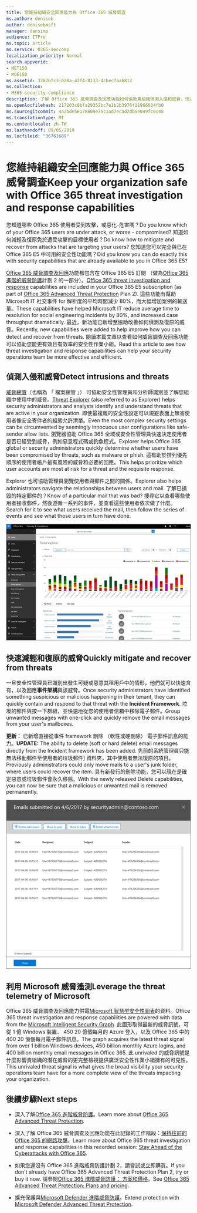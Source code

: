 ```yaml
---
title: 您維持組織安全回應能力與 Office 365 威脅調查
ms.author: deniseb
author: denisebmsft
manager: dansimp
audience: ITPro
ms.topic: article
ms.service: O365-seccomp
localization_priority: Normal
search.appverid:
- MET150
- MOE150
ms.assetid: 3387bfc3-028a-42f4-8133-4cbecfaab812
ms.collection:
- M365-security-compliance
description: 了解 Office 365 威脅調查及回應功能如何協助貴組織偵測入侵和威脅，快速地降低，以及復原威脅。
ms.openlocfilehash: 217203c0bfa29352bc7e1b2b3976f11966034fb0
ms.sourcegitcommit: 4a2bde56178609e75c1ad7ecad2db5e049fc0c45
ms.translationtype: MT
ms.contentlocale: zh-TW
ms.lasthandoff: 09/05/2019
ms.locfileid: "36761689"
---
```

# <a name="keep-your-organization-safe-with-office-365-threat-investigation-and-response-capabilities"></a><span data-ttu-id="6e5c9-103">您維持組織安全回應能力與 Office 365 威脅調查</span><span class="sxs-lookup"><span data-stu-id="6e5c9-103">Keep your organization safe with Office 365 threat investigation and response capabilities</span></span>

<span data-ttu-id="6e5c9-104">您知道哪些 Office 365 使用者受到攻擊，或惡化-危害嗎？</span><span class="sxs-lookup"><span data-stu-id="6e5c9-104">Do you know which of your Office 365 users are under attack, or worse - compromised?</span></span> <span data-ttu-id="6e5c9-105">知道如何減輕及復原免於遭受攻擊的目標使用者？</span><span class="sxs-lookup"><span data-stu-id="6e5c9-105">Do know how to mitigate and recover from attacks that are targeting your users?</span></span> <span data-ttu-id="6e5c9-106">您知道您可以完全與已在 Office 365 E5 中可用的安全性功能嗎？</span><span class="sxs-lookup"><span data-stu-id="6e5c9-106">Did you know you can do exactly this with security capabilities that are already available to you in Office 365 E5?</span></span> 
  
<span data-ttu-id="6e5c9-107">[Office 365 威脅調查及回應](office-365-ti.md)功能都包含在 Office 365 E5 訂閱 （做為[Office 365 進階的威脅防護](office-365-atp.md)計劃 2 的一部分）。</span><span class="sxs-lookup"><span data-stu-id="6e5c9-107">[Office 365 threat investigation and response](office-365-ti.md) capabilities are included in your Office 365 E5 subscription (as part of [Office 365 Advanced Threat Protection](office-365-atp.md) Plan 2).</span></span> <span data-ttu-id="6e5c9-108">這些功能有幫助 Microsoft IT 社交事件 for 解析度的平均時間減少 80%，而大幅增加案例的輸送量。</span><span class="sxs-lookup"><span data-stu-id="6e5c9-108">These capabilities have helped Microsoft IT reduce average time to resolution for social engineering incidents by 80%, and increased case throughput dramatically.</span></span> <span data-ttu-id="6e5c9-109">最近，新功能已新增至協助改善如何偵測及復原的威脅。</span><span class="sxs-lookup"><span data-stu-id="6e5c9-109">Recently, new capabilities were added to help improve how you can detect and recover from threats.</span></span> <span data-ttu-id="6e5c9-110">閱讀本篇文章以查看如何威脅調查及回應功能可以協助您能更有效且有效率的安全性作業小組。</span><span class="sxs-lookup"><span data-stu-id="6e5c9-110">Read this article to see how threat investigation and response capabilities can help your security operations team be more effective and efficient.</span></span>
  
## <a name="detect-intrusions-and-threats"></a><span data-ttu-id="6e5c9-111">偵測入侵和威脅</span><span class="sxs-lookup"><span data-stu-id="6e5c9-111">Detect intrusions and threats</span></span>

<span data-ttu-id="6e5c9-112">[威脅總管](threat-explorer.md)（也稱為 「 檔案總管 」） 可協助安全性管理員和分析師識別並了解您組織中使用中的威脅。</span><span class="sxs-lookup"><span data-stu-id="6e5c9-112">[Threat Explorer](threat-explorer.md) (also referred to as Explorer) helps security administrators and analysts identify and understand threats that are active in your organization.</span></span> <span data-ttu-id="6e5c9-113">即使最複雜的安全性設定可以規避表面上無害使用者像安全寄件者的組態允許清單。</span><span class="sxs-lookup"><span data-stu-id="6e5c9-113">Even the most complex security settings can be circumvented by seemingly innocuous user configurations like safe-sender allow lists.</span></span> <span data-ttu-id="6e5c9-114">瀏覽器協助 Office 365 全域或安全性管理員快速決定使用者是否已經受到威脅，例如惡意程式碼或釣魚程式。</span><span class="sxs-lookup"><span data-stu-id="6e5c9-114">Explorer helps Office 365 global or security administrators quickly determine whether users have been compromised by threats, such as malware or phish.</span></span> <span data-ttu-id="6e5c9-115">這有助於排列優先順序的使用者帳戶最有風險的威脅和必要的回應。</span><span class="sxs-lookup"><span data-stu-id="6e5c9-115">This helps prioritize which user accounts are most at risk for a threat and the requisite response.</span></span> 
  
<span data-ttu-id="6e5c9-116">Explorer 也可協助管理員瀏覽使用者與郵件之間的關係。</span><span class="sxs-lookup"><span data-stu-id="6e5c9-116">Explorer also helps administrators navigate the relationships between users and mail.</span></span> <span data-ttu-id="6e5c9-117">了解已損毀的特定郵件的？</span><span class="sxs-lookup"><span data-stu-id="6e5c9-117">Know of a particular mail that was bad?</span></span> <span data-ttu-id="6e5c9-118">搜尋它以查看哪些使用者接收郵件，然後遵循一系列的事件，並查看這些使用者依次做了什麼。</span><span class="sxs-lookup"><span data-stu-id="6e5c9-118">Search for it to see what users received the mail, then follow the series of events and see what those users in turn have done.</span></span>

![在 Office 365 中，惡意程式碼系列的色彩編碼的威脅總管的螢幕擷取畫面](media/591338dd-252a-437d-b5f2-87aa42e74b0c.png)
  
## <a name="quickly-mitigate-and-recover-from-threats"></a><span data-ttu-id="6e5c9-120">快速減輕和復原的威脅</span><span class="sxs-lookup"><span data-stu-id="6e5c9-120">Quickly mitigate and recover from threats</span></span>

<span data-ttu-id="6e5c9-121">一旦安全性管理員已識別出發生可疑或惡意其租用戶中的情形，他們就可以快速含有，以及回應**事件架構**與該威脅。</span><span class="sxs-lookup"><span data-stu-id="6e5c9-121">Once security administrators have identified something suspicious or malicious happening in their tenant, they can quickly contain and respond to that threat with the **Incident Framework**.</span></span> <span data-ttu-id="6e5c9-122">垃圾的郵件與按一下群組，並快速地從您的使用者信箱中移除電子郵件。</span><span class="sxs-lookup"><span data-stu-id="6e5c9-122">Group unwanted messages with one-click and quickly remove the email messages from your user's mailboxes.</span></span> 
  
 <span data-ttu-id="6e5c9-123">**更新：** 已新增直接從事件 framework 刪除 （軟性或硬刪除） 電子郵件訊息的能力。</span><span class="sxs-lookup"><span data-stu-id="6e5c9-123">**UPDATE:** The ability to delete (soft or hard delete) email messages directly from the Incident framework has been added.</span></span> <span data-ttu-id="6e5c9-124">先前的系統管理員只能無法移動郵件至使用者的垃圾郵件] 資料夾，其中使用者無法復原的項目。</span><span class="sxs-lookup"><span data-stu-id="6e5c9-124">Previously administrators could only move mails to a user's junk folder, where users could recover the item.</span></span> <span data-ttu-id="6e5c9-125">具有新發行的刪除功能，您可以現在是確定惡意或垃圾郵件會永久移除。</span><span class="sxs-lookup"><span data-stu-id="6e5c9-125">With the newly released Delete capabilities, you can now be sure that a malicious or unwanted mail is removed permanently.</span></span> 
    
![事件修復工作的電子郵件清單的螢幕擷取畫面](media/9d8452d3-d8d2-4b26-81f9-76396e08dd17.png)
  
## <a name="leverage-the-threat-telemetry-of-microsoft"></a><span data-ttu-id="6e5c9-127">利用 Microsoft 威脅遙測</span><span class="sxs-lookup"><span data-stu-id="6e5c9-127">Leverage the threat telemetry of Microsoft</span></span>

<span data-ttu-id="6e5c9-128">Office 365 威脅調查及回應能力供電[Microsoft 智慧型安全性圖表](https://go.microsoft.com/fwlink/?linkid=2036223)的資料。</span><span class="sxs-lookup"><span data-stu-id="6e5c9-128">Office 365 threat investigation and response capabilities are powered with data from the [Microsoft Intelligent Security Graph](https://go.microsoft.com/fwlink/?linkid=2036223).</span></span> <span data-ttu-id="6e5c9-129">此圖形取得最新的威脅訊號，可從 1 億 Windows 裝置、 450 20 億個每月的 Azure 登入，以及 Office 365 中的 400 20 億個每月電子郵件訊息。</span><span class="sxs-lookup"><span data-stu-id="6e5c9-129">The graph acquires the latest threat signal from over 1 billion Windows devices, 450 billion monthly Azure logins, and 400 billion monthly email messages in Office 365.</span></span> <span data-ttu-id="6e5c9-130">此 unrivaled 的威脅訊號是什麼影響貴組織的潛在威脅的更完整檢視提供廣泛安全性作業小組擁有的可見性。</span><span class="sxs-lookup"><span data-stu-id="6e5c9-130">This unrivaled threat signal is what gives the broad visibility your security operations team have for a more complete view of the threats impacting your organization.</span></span> 
  
## <a name="next-steps"></a><span data-ttu-id="6e5c9-131">後續步驟</span><span class="sxs-lookup"><span data-stu-id="6e5c9-131">Next steps</span></span>

- <span data-ttu-id="6e5c9-132">深入了解[Office 365 進階威脅防護](office-365-atp.md)。</span><span class="sxs-lookup"><span data-stu-id="6e5c9-132">Learn more about [Office 365 Advanced Threat Protection](office-365-atp.md).</span></span>

- <span data-ttu-id="6e5c9-133">深入了解 Office 365 威脅調查及回應功能在此記錄的工作階段：[保持往前的 Office 365 的網路攻擊](https://myignite.microsoft.com/videos/53723)。</span><span class="sxs-lookup"><span data-stu-id="6e5c9-133">Learn more about Office 365 threat investigation and response capabilities in this recorded session: [Stay Ahead of the Cyberattacks with Office 365](https://myignite.microsoft.com/videos/53723).</span></span>

- <span data-ttu-id="6e5c9-134">如果您還沒有 Office 365 進階威脅防護計劃 2，請嘗試或立即購買。</span><span class="sxs-lookup"><span data-stu-id="6e5c9-134">If you don't already have Office 365 Advanced Threat Protection Plan 2, try or buy it now.</span></span> <span data-ttu-id="6e5c9-135">請參閱[Office 365 進階威脅防護： 方案和價格](https://products.office.com/exchange/advance-threat-protection#pmg-allup-content)。</span><span class="sxs-lookup"><span data-stu-id="6e5c9-135">See [Office 365 Advanced Threat Protection: Plans and pricing](https://products.office.com/exchange/advance-threat-protection#pmg-allup-content).</span></span>
    
- <span data-ttu-id="6e5c9-136">擴充保護與[Microsoft Defender 進階威脅防護](https://docs.microsoft.com/windows/security/threat-protection/microsoft-defender-atp/microsoft-defender-advanced-threat-protection)。</span><span class="sxs-lookup"><span data-stu-id="6e5c9-136">Extend protection with [Microsoft Defender Advanced Threat Protection](https://docs.microsoft.com/windows/security/threat-protection/microsoft-defender-atp/microsoft-defender-advanced-threat-protection).</span></span>